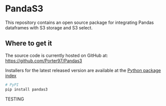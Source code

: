 # PandaS3

This repository contains an open source package for integrating Pandas dataframes with S3 storage and S3 select.

## Where to get it
The source code is currently hosted on GitHub at:
https://github.com/Porter97/Pandas3

Installers for the latest released version are available at the [Python
package index](https://pypi.org/project/Pandas3)

```sh
# PyPI
pip install pandas3
```


TESTING 
